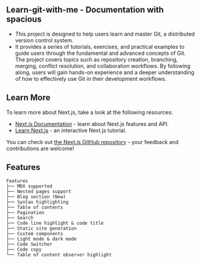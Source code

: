 ## Learn-git-with-me - Documentation with spacious


* This project is designed to help users learn and master Git, a distributed version control system.
* It provides a series of tutorials, exercises, and practical examples to guide users through the 
  fundamental and advanced concepts of Git. The project covers topics such as repository creation, 
  branching, merging, conflict resolution, and collaboration workflows. By following along, users 
  will gain hands-on experience and a deeper understanding of how to effectively use Git in their 
  development workflows.

## Learn More

To learn more about Next.js, take a look at the following resources:

- [Next.js Documentation](https://nextjs.org/docs) - learn about Next.js features and API.
- [Learn Next.js](https://nextjs.org/learn) - an interactive Next.js tutorial.

You can check out [the Next.js GitHub repository](https://github.com/vercel/next.js/) - your feedback and contributions are welcome!

## Features

```plaintext
Features
├── MDX supported
├── Nested pages support
├── Blog section (New)
├── Syntax highlighting
├── Table of contents
├── Pagination
├── Search
├── Code line highlight & code title
├── Static site generation
├── Custom components
├── Light mode & dark mode
├── Code Switcher
├── Code copy
└── Table of content observer highlight
```
